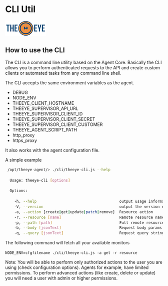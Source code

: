 # CLI Util

[![theeye.io](./images/logo-theeye-theOeye-logo2.png)](https://theeye.io/en/index.html)

## How to use the CLI

The CLI is a command line utility based on the Agent Core. Basically the CLI allows you to perform authenticated requests to the API and create custom clients or automated tasks from any command line shell.

The CLI accepts the same environment variables as the agent.

* DEBUG
* NODE\_ENV
* THEEYE\_CLIENT\_HOSTNAME
* THEEYE\_SUPERVISOR\_API\_URL
* THEEYE\_SUPERVISOR\_CLIENT\_ID
* THEEYE\_SUPERVISOR\_CLIENT\_SECRET
* THEEYE\_SUPERVISOR\_CLIENT\_CUSTOMER
* THEEYE\_AGENT\_SCRIPT\_PATH
* http\_proxy
* https\_proxy

It also works with the agent configuration file.

A simple example

```bash
 /opt/theeye-agent/> ./cli/theeye-cli.js --help

  Usage: theeye-cli [options]

  Options:

    -h, --help                                     output usage information
    -V, --version                                  output the version number
    -a, --action [create|get|update|patch|remove]  Resource action
    -r, --resource [name]                          Remote resource name
    -p, --path [path]                              Full remote resource path
    -b, --body [jsonText]                          Request body params in json format
    -q, --query [jsonText]                         Request query string in json format
```

The following command will fetch all your available monitors

`NODE_ENV=cfgfilename ./cli/theeye-cli.js -a get -r resource`

Note: You will be able to perform only authorized actions to the user you are using \(check configuration options\). Agents for example, have limited permissions. To perform advanced actions \(like create, delete or update\) you will need a user with admin or higher permissions.

